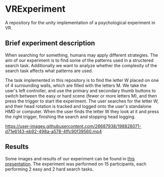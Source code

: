 # VRExperiment
A repository for the unity implementation of a psychological experiment in VR.

## Brief experiment description
When searching for something, humans may apply different strategies. The aim of our experiment is to find some of the patterns used in a structered search task. Additionally we want to analyze whether the complexity of the search task affects what patterns are used.

The task implemented in this repository is to find the letter W placed on one of 4 surrounding walls, which are filled with the letters M. 
We take the user's left controller, and use the primary and secondary thumb buttons to switch between the easy or hard scene (fewer or more letters M), and then press the trigger to start the experiment.
The user searches for the letter W, and their head rotation is tracked and logged onto the user's standalone HMD or computer. When the user finds the letter W they look at it and press the right trigger, finishing the search and stopping head logging. 


https://user-images.githubusercontent.com/26687938/198828071-d71e6143-eb92-498a-a578-4ffc90f39560.mp4


## Results
Some images and results of our experiment can be found in [this presentation](./presentation.pdf). The experiment was performed on 15 participants, each performing 2 easy and 2 hard search tasks. 
